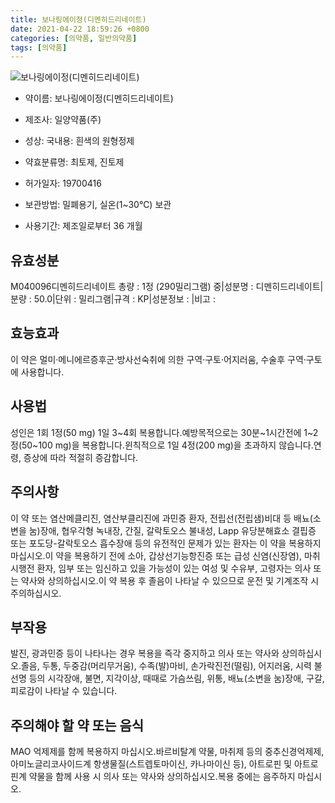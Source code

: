```yaml
---
title: 보나링에이정(디멘히드리네이트)
date: 2021-04-22 18:59:26 +0800
categories: [의약품, 일반의약품]
tags: [의약품]
---
```

![보나링에이정(디멘히드리네이트)](https://nedrug.mfds.go.kr/pbp/cmn/itemImageDownload/151317976910500067)

- 약이름: 보나링에이정(디멘히드리네이트)
- 제조사: 일양약품(주)
- 성상: 국내용: 흰색의 원형정제

- 약효분류명: 최토제, 진토제
- 허가일자: 19700416
- 보관방법: 밀폐용기, 실온(1~30℃) 보관
- 사용기간: 제조일로부터 36 개월
## 유효성분
M040096디멘히드리네이트
총량 : 1정 (290밀리그램) 중|성분명 : 디멘히드리네이트|분량 : 50.0|단위 : 밀리그램|규격 : KP|성분정보 : |비고 :
## 효능효과
이 약은 멀미·메니에르증후군·방사선숙취에 의한 구역·구토·어지러움, 수술후 구역·구토에 사용합니다.
## 사용법
성인은 1회 1정(50 mg) 1일 3~4회 복용합니다.예방목적으로는 30분~1시간전에 1~2정(50~100 mg)을 복용합니다.윈칙적으로 1일 4정(200 mg)을 초과하지 않습니다.연령, 증상에 따라 적절히 증감합니다.
## 주의사항
이 약 또는 염산메클리진, 염산부클리진에 과민증 환자, 전립선(전립샘)비대 등 배뇨(소변을 눔)장애, 협우각형 녹내장, 간질, 갈락토오스 불내성, Lapp 유당분해효소 결핍증 또는 포도당-갈락토오스 흡수장애 등의 유전적인 문제가 있는 환자는 이 약을 복용하지 마십시오.이 약을 복용하기 전에 소아, 갑상선기능항진증 또는 급성 신염(신장염), 마취시행전 환자, 임부 또는 임신하고 있을 가능성이 있는 여성 및 수유부, 고령자는 의사 또는 약사와 상의하십시오.이 약 복용 후 졸음이 나타날 수 있으므로 운전 및 기계조작 시 주의하십시오.
## 부작용
발진, 광과민증 등이 나타나는 경우 복용을 즉각 중지하고 의사 또는 약사와 상의하십시오.졸음, 두통, 두중감(머리무거움), 수족(발)마비, 손가락진전(떨림), 어지러움, 시력 불선명 등의 시각장애, 불면, 지각이상, 때때로 가슴쓰림, 위통, 배뇨(소변을 눔)장애, 구갈, 피로감이 나타날 수 있습니다.
## 주의해야 할 약 또는 음식
MAO 억제제를 함께 복용하지 마십시오.바르비탈계 약물, 마취제 등의 중추신경억제제, 아미노글리코사이드계 항생물질(스트렙토마이신, 카나마이신 등), 아트로핀 및 아트로핀계 약물을 함께 사용 시 의사 또는 약사와 상의하십시오.복용 중에는 음주하지 마십시오.
